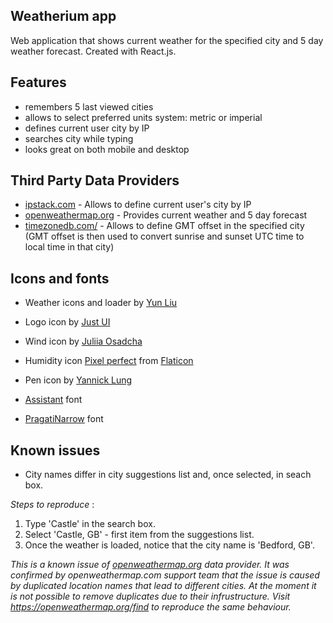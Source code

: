 ## Weatherium app

Web application that shows current weather for the specified city and 5 day weather forecast.
Created with React.js.


## Features

- remembers 5 last viewed cities
- allows to select preferred units system: metric or imperial
- defines current user city by IP
- searches city while typing
- looks great on both mobile and desktop


## Third Party Data Providers

 - [ipstack.com](https://ipstack.com/) - Allows to define current user's city by IP
 - [openweathermap.org](https://openweathermap.org) - Provides current weather and 5 day forecast
 - [timezonedb.com/](https://timezonedb.com/) - Allows to define GMT offset in the specified city (GMT offset is then used to convert sunrise and sunset UTC time to local time in that city)


## Icons and fonts

 - Weather icons and loader by [Yun Liu](https://www.iconfinder.com/Neolau1119/icon-sets)
 - Logo icon by [Just UI](https://www.iconfinder.com/justui)
 - Wind icon by [Juliia Osadcha](https://www.iconfinder.com/Juliia_Os)
 - Humidity icon [Pixel perfect](https://www.flaticon.com/authors/pixel-perfect) from [Flaticon](https://www.flaticon.com)
 - Pen icon by [Yannick Lung](https://www.iconfinder.com/yanlu)

 - [Assistant](https://fonts.google.com/specimen/Assistant) font
 - [PragatiNarrow](https://fonts.google.com/specimen/Pragati+Narrow) font


## Known issues

 - City names differ in city suggestions list and, once selected, in seach box.

*Steps to reproduce* : 
1. Type 'Castle' in the search box. 
2. Select 'Castle, GB' - first item from the suggestions list.
3. Once the weather is loaded, notice that the city name is 'Bedford, GB'.

*This is a known issue of [openweathermap.org](https://openweathermap.org) data provider. It was confirmed by openweathermap.com support team that the issue is caused by duplicated location names that lead to different cities. At the moment it is not possible to remove duplicates due to their infrustructure.*
*Visit https://openweathermap.org/find to reproduce the same behaviour.*


